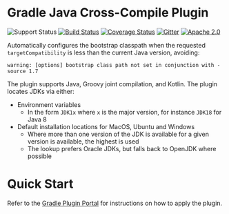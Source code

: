 # Gradle Java Cross-Compile Plugin

![Support Status](https://img.shields.io/badge/nebula-supported-brightgreen.svg)
[![Build Status](https://travis-ci.org/nebula-plugins/gradle-java-cross-compile-plugin.svg?branch=master)](https://travis-ci.org/nebula-plugins/gradle-java-cross-compile-plugin)
[![Coverage Status](https://coveralls.io/repos/nebula-plugins/gradle-java-cross-compile-plugin/badge.svg?branch=master&service=github)](https://coveralls.io/github/nebula-plugins/gradle-java-cross-compile-plugin?branch=master)
[![Gitter](https://badges.gitter.im/Join%20Chat.svg)](https://gitter.im/nebula-plugins/gradle-java-cross-compile-plugin?utm_source=badgeutm_medium=badgeutm_campaign=pr-badge)
[![Apache 2.0](https://img.shields.io/github/license/nebula-plugins/gradle-java-cross-compile-plugin.svg)](http://www.apache.org/licenses/LICENSE-2.0)

Automatically configures the bootstrap classpath when the requested `targetCompatibility` is less than the current Java version, avoiding:

	warning: [options] bootstrap class path not set in conjunction with -source 1.7

The plugin supports Java, Groovy joint compilation, and Kotlin. The plugin locates JDKs via either:

- Environment variables
    - In the form `JDK1x` where `x` is the major version, for instance `JDK18` for Java 8
- Default installation locations for MacOS, Ubuntu and Windows
    - Where more than one version of the JDK is available for a given version is available, the highest is used
    - The lookup prefers Oracle JDKs, but falls back to OpenJDK where possible 

# Quick Start

Refer to the [Gradle Plugin Portal](https://plugins.gradle.org/plugin/nebula.java-cross-compile) for instructions on how to apply the plugin.
